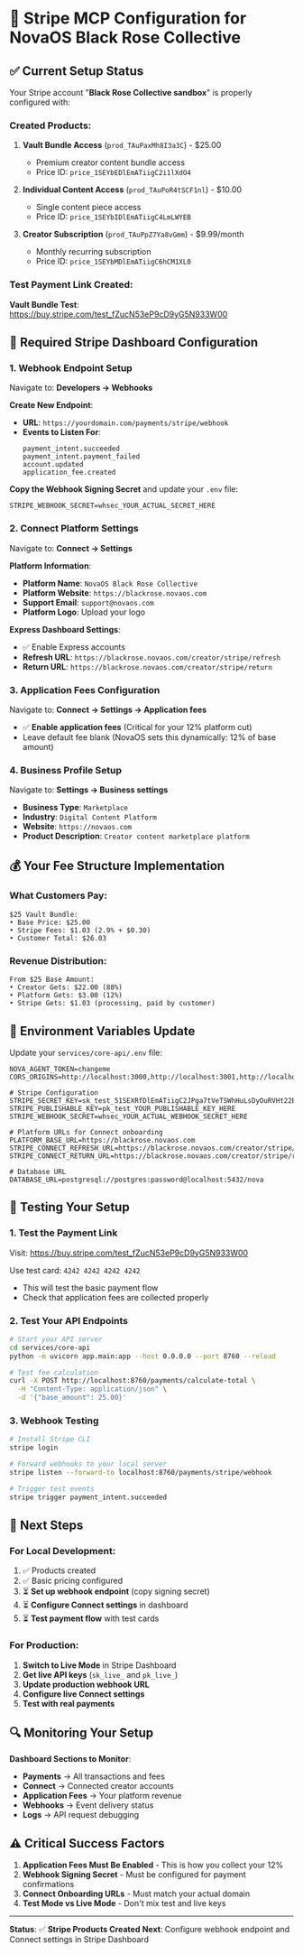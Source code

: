 # 🎯 Stripe MCP Configuration for NovaOS Black Rose Collective

## ✅ Current Setup Status

Your Stripe account "**Black Rose Collective sandbox**" is properly configured with:

### Created Products:

1. **Vault Bundle Access** (`prod_TAuPaxMh8I3a3C`) - $25.00
   - Premium creator content bundle access
   - Price ID: `price_1SEYbEDlEmATiigC2i1lXdO4`

2. **Individual Content Access** (`prod_TAuPoR4tSCF1nl`) - $10.00
   - Single content piece access
   - Price ID: `price_1SEYbIDlEmATiigC4LmLWYEB`

3. **Creator Subscription** (`prod_TAuPpZ7Ya8vGmm`) - $9.99/month
   - Monthly recurring subscription
   - Price ID: `price_1SEYbMDlEmATiigC6hCM1XL0`

### Test Payment Link Created:

**Vault Bundle Test**: https://buy.stripe.com/test_fZucN53eP9cD9yG5N933W00

## 🚨 Required Stripe Dashboard Configuration

### 1. **Webhook Endpoint Setup**

Navigate to: **Developers → Webhooks**

**Create New Endpoint**:

- **URL**: `https://yourdomain.com/payments/stripe/webhook`
- **Events to Listen For**:
  ```
  payment_intent.succeeded
  payment_intent.payment_failed
  account.updated
  application_fee.created
  ```

**Copy the Webhook Signing Secret** and update your `.env` file:

```env
STRIPE_WEBHOOK_SECRET=whsec_YOUR_ACTUAL_SECRET_HERE
```

### 2. **Connect Platform Settings**

Navigate to: **Connect → Settings**

**Platform Information**:

- **Platform Name**: `NovaOS Black Rose Collective`
- **Platform Website**: `https://blackrose.novaos.com`
- **Support Email**: `support@novaos.com`
- **Platform Logo**: Upload your logo

**Express Dashboard Settings**:

- ✅ Enable Express accounts
- **Refresh URL**: `https://blackrose.novaos.com/creator/stripe/refresh`
- **Return URL**: `https://blackrose.novaos.com/creator/stripe/return`

### 3. **Application Fees Configuration**

Navigate to: **Connect → Settings → Application fees**

- ✅ **Enable application fees** (Critical for your 12% platform cut)
- Leave default fee blank (NovaOS sets this dynamically: 12% of base amount)

### 4. **Business Profile Setup**

Navigate to: **Settings → Business settings**

- **Business Type**: `Marketplace`
- **Industry**: `Digital Content Platform`
- **Website**: `https://novaos.com`
- **Product Description**: `Creator content marketplace platform`

## 💰 Your Fee Structure Implementation

### What Customers Pay:

```
$25 Vault Bundle:
• Base Price: $25.00
• Stripe Fees: $1.03 (2.9% + $0.30)
• Customer Total: $26.03
```

### Revenue Distribution:

```
From $25 Base Amount:
• Creator Gets: $22.00 (88%)
• Platform Gets: $3.00 (12%)
• Stripe Gets: $1.03 (processing, paid by customer)
```

## 🔧 Environment Variables Update

Update your `services/core-api/.env` file:

```env
NOVA_AGENT_TOKEN=changeme
CORS_ORIGINS=http://localhost:3000,http://localhost:3001,http://localhost:3002

# Stripe Configuration
STRIPE_SECRET_KEY=sk_test_51SEXRfDlEmATiigC2JPga7tVeTSWhHuLsDyOuRVHt22B0pO4y60empoAGr6v98Mp0G43OZiNMXTE7VzuTYXJP3k200pnFfBayt
STRIPE_PUBLISHABLE_KEY=pk_test_YOUR_PUBLISHABLE_KEY_HERE
STRIPE_WEBHOOK_SECRET=whsec_YOUR_ACTUAL_WEBHOOK_SECRET_HERE

# Platform URLs for Connect onboarding
PLATFORM_BASE_URL=https://blackrose.novaos.com
STRIPE_CONNECT_REFRESH_URL=https://blackrose.novaos.com/creator/stripe/refresh
STRIPE_CONNECT_RETURN_URL=https://blackrose.novaos.com/creator/stripe/return

# Database URL
DATABASE_URL=postgresql://postgres:password@localhost:5432/nova
```

## 🧪 Testing Your Setup

### 1. Test the Payment Link

Visit: https://buy.stripe.com/test_fZucN53eP9cD9yG5N933W00

Use test card: `4242 4242 4242 4242`

- This will test the basic payment flow
- Check that application fees are collected properly

### 2. Test Your API Endpoints

```bash
# Start your API server
cd services/core-api
python -m uvicorn app.main:app --host 0.0.0.0 --port 8760 --reload

# Test fee calculation
curl -X POST http://localhost:8760/payments/calculate-total \
  -H "Content-Type: application/json" \
  -d '{"base_amount": 25.00}'
```

### 3. Webhook Testing

```bash
# Install Stripe CLI
stripe login

# Forward webhooks to your local server
stripe listen --forward-to localhost:8760/payments/stripe/webhook

# Trigger test events
stripe trigger payment_intent.succeeded
```

## 🚀 Next Steps

### For Local Development:

1. ✅ Products created
2. ✅ Basic pricing configured
3. ⏳ **Set up webhook endpoint** (copy signing secret)
4. ⏳ **Configure Connect settings** in dashboard
5. ⏳ **Test payment flow** with test cards

### For Production:

1. **Switch to Live Mode** in Stripe Dashboard
2. **Get live API keys** (`sk_live_` and `pk_live_`)
3. **Update production webhook URL**
4. **Configure live Connect settings**
5. **Test with real payments**

## 🔍 Monitoring Your Setup

**Dashboard Sections to Monitor**:

- **Payments** → All transactions and fees
- **Connect** → Connected creator accounts
- **Application Fees** → Your platform revenue
- **Webhooks** → Event delivery status
- **Logs** → API request debugging

## ⚠️ Critical Success Factors

1. **Application Fees Must Be Enabled** - This is how you collect your 12%
2. **Webhook Signing Secret** - Must be configured for payment confirmations
3. **Connect Onboarding URLs** - Must match your actual domain
4. **Test Mode vs Live Mode** - Don't mix test and live keys

---

**Status**: ✅ **Stripe Products Created**
**Next**: Configure webhook endpoint and Connect settings in Stripe Dashboard
